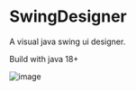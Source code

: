 # SwingDesigner
A visual java swing ui designer.

Build with java 18+

![image](https://github.com/user-attachments/assets/b3e8c90a-02d0-42ff-8a2a-73198f0f103a)




